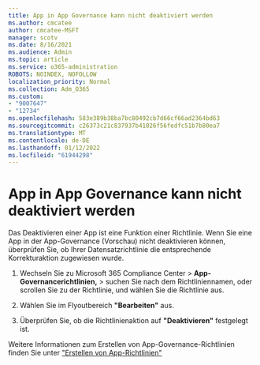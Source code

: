 ```yaml
---
title: App in App Governance kann nicht deaktiviert werden
ms.author: cmcatee
author: cmcatee-MSFT
manager: scotv
ms.date: 8/16/2021
ms.audience: Admin
ms.topic: article
ms.service: o365-administration
ROBOTS: NOINDEX, NOFOLLOW
localization_priority: Normal
ms.collection: Adm_O365
ms.custom:
- "9007647"
- "12734"
ms.openlocfilehash: 583e389b38ba7bc80492cb7d66cf66ad2364bd63
ms.sourcegitcommit: c26373c21c837937b41026f56fedfc51b7b80ea7
ms.translationtype: MT
ms.contentlocale: de-DE
ms.lasthandoff: 01/12/2022
ms.locfileid: "61944298"
---
```

# <a name="unable-to-disable-an-app-in-app-governance"></a>App in App Governance kann nicht deaktiviert werden

Das Deaktivieren einer App ist eine Funktion einer Richtlinie. Wenn Sie eine App in der App-Governance (Vorschau) nicht deaktivieren können, überprüfen Sie, ob Ihrer Datensatzrichtlinie die entsprechende Korrekturaktion zugewiesen wurde. 

1. Wechseln Sie zu Microsoft 365 Compliance Center > **App-Governancerichtlinien,**  >  suchen Sie nach dem Richtliniennamen, oder scrollen Sie zu der Richtlinie, und wählen Sie die Richtlinie aus.

1. Wählen Sie im Flyoutbereich **"Bearbeiten"** aus.

1. Überprüfen Sie, ob die Richtlinienaktion auf **"Deaktivieren"** festgelegt ist.

Weitere Informationen zum Erstellen von App-Governance-Richtlinien finden Sie unter ["Erstellen von App-Richtlinien"](https://docs.microsoft.com/microsoft-365/compliance/app-governance-app-policies-create)